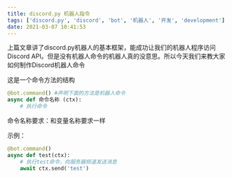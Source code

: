 ```yaml
---
title: discord.py 机器人指令
tags: ['discord.py', 'discord', 'bot', '机器人', '开发', 'development']
date: 2021-03-07 10:41:53
---
```



上篇文章讲了discord.py机器人的基本框架，能成功让我们的机器人程序访问Discord API。但是没有机器人命令的机器人真的没意思。所以今天我们来教大家如何制作Discord机器人命令

这是一个命令方法的结构

```python
@bot.command() #声明下面的方法是机器人命令
async def 命令名称 (ctx):
    # 执行命令
```

命令名称要求：和变量名称要求一样

示例：

```python
@bot.command()
async def test(ctx):
    # 执行test命令，向服务器频道发送消息
    await ctx.send('test')
```
